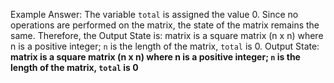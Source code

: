 Example Answer: 
The variable `total` is assigned the value 0. Since no operations are performed on the matrix, the state of the matrix remains the same. Therefore, the Output State is: matrix is a square matrix (n x n) where n is a positive integer; `n` is the length of the matrix, `total` is 0.
Output State: **matrix is a square matrix (n x n) where n is a positive integer; `n` is the length of the matrix, `total` is 0**